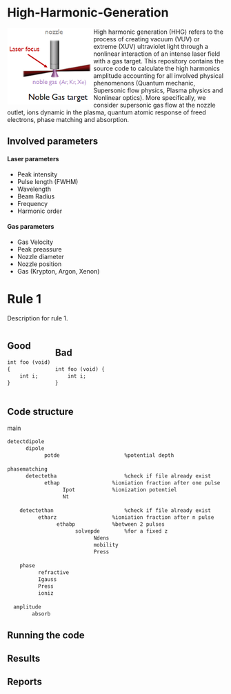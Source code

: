 # High-Harmonic-Generation
<img align="left" src="https://raw.githubusercontent.com/Aurelien-Pelissier/High-Harmonic-Generation/master/report/HHG.png" width=200>
High harmonic generation (HHG) refers to the process of creating vacuum (VUV) or extreme (XUV) ultraviolet light through a nonlinear interaction of an intense laser field with a gas target. This repository contains the source code to calculate the high harmonics amplitude accounting for all involved physical phenomenons (Quantum mechanic, Supersonic flow physics, Plasma physics and Nonlinear optics). More specifically, we consider supersonic gas flow at the nozzle outlet, ions dynamic in the plasma, quantum atomic response of freed electrons, phase matching and absorption.




## Involved parameters

#### Laser parameters

- Peak intensity
- Pulse length (FWHM)
- Wavelength
- Beam Radius
- Frequency
- Harmonic order

#### Gas parameters
- Gas Velocity
- Peak preassure
- Nozzle diameter
- Nozzle position
- Gas (Krypton, Argon, Xenon)



# Rule 1
Description for rule 1.

<div style="-webkit-column-count: 2; -moz-column-count: 2; column-count: 2; -webkit-column-rule: 1px dotted #e0e0e0; -moz-column-rule: 1px dotted #e0e0e0; column-rule: 1px dotted #e0e0e0;">
    <div style="display: inline-block;">
        <h2>Good</h2>
        <pre><code class="language-c">int foo (void) 
{
    int i;
}
</code></pre>
    </div>
    <div style="display: inline-block;">
        <h2>Bad</h2>
        <pre><code class="language-c">int foo (void) {
    int i;
}
</code></pre>
    </div>
</div>





## Code structure

main

	detectdipole
		  dipole
			    potde		              %potential depth

	phasematching
		  detectetha  				      %check if file already exist
			    ethap 			      %ioniation fraction after one pulse
				      Ipot		      %ionization potentiel
				      Nt

		detectethan  				      %check if file already exist
			  etharz 			      %ioniation fraction after n pulse
				    ethabp 		      %between 2 pulses
					      solvepde 	      %for a fixed z
						        Ndens
						        mobility
						        Press

		phase
			  refractive
			  Igauss
			  Press
			  ioniz

	  amplitude
		    absorb





## Running the code









## Results




## Reports
